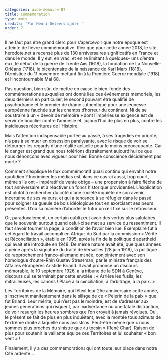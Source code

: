 ```yaml
---
categories: aide-memoire-87
title: Commémoration
type: mots
credits: 'Par Henri Deleersnijder '
order: 7
---
```

Il ne faut pas être grand clerc pour s’apercevoir que notre époque est atteinte de fièvre commémorative. Rien que pour cette année 2018, le site herodote.net a recensé plus de 130 anniversaires significatifs en France et dans  le monde. Il y eut, en vrac, et en se limitant à quelques- uns d’entre eux, le début de la guerre de Trente Ans (1618),  la  fondation  de La Nouvelle-Orléans   (1718), le bicentenaire de la naissance de Karl Marx (1818), l’Armistice du 11 novembre mettant fin à la Première Guerre mondiale (1918) et l’incontournable Mai 68.

Pas question, bien sûr, de mettre  en  cause  le  bien-fondé des commémorations auxquelles ont donné lieu ces événements mémoriels, les deux derniers en particulier, le second pouvant être qualifié de psychodrame et le premier de drame authentique pour une jeunesse européenne fauchée sur les champs d’horreur du continent.   Ni de se soustraire à un « devoir de mémoire » dont l’impérieuse exigence est de servir de bouclier contre l’amnésie et, aujourd’hui de plus en plus, contre les insidieuses réécritures de l’Histoire.

Mais l’attention indispensable portée au passé, à ses tragédies en priorité, n’a pas à se muer en obsession paralysante, avec le risque de voir se détourner les regards d’une réalité actuelle pour le moins préoccupante. Car le danger est grand que nous tolérions distraitement aujourd’hui ce que nous dénonçons avec vigueur pour hier. Bonne conscience décidément pas morte ?

Comment s’explique le flux commémoratif quasi continu qui envahit notre quotidien ? Incriminer les médias est, dans ce cas-ci aussi, trop court, même s’ils ont – impératif de vente oblige – une propension à faire flèche de tout anniversaire et à réactiver un fonds historique providentiel. L’explication est plutôt à rechercher du côté d’une société inquiète de son avenir, incertaine de  ses valeurs, et qui a tendance à se réfugier dans le passé pour soigner sa gueule de bois idéologique tout en exorcisant ses peurs présentes. D’où sa manière d’aborder le futur un œil fixé sur le rétroviseur.

Or, paradoxalement, un certain oubli peut avoir  des vertus plus salutaires que le souvenir, surtout quand celui-ci se met au service du ressentiment. Il faut savoir tourner la page, à condition de l’avoir bien lue. Exemplaire fut à cet égard le travail accompli en Afrique du  Sud par la commission « Vérité et Réconciliation », établie en 1995, après la fin de la politique d’apartheid qui avait été introduite en 1948. De même nature avait été, quelques années à peine après la signature du traité de Versailles (28 juin 1919), la politique de rapprochement franco-allemand menée, conjointement avec son homologue d’outre-Rhin Gustav Streseman, par le ministre français des Affaires étrangères Aristide Briand. Il avait prononcé un discours mémorable, le 10 septembre 1926, à la tribune de la SDN à Genève, discours qui se terminait par cette envolée : « Arrière les fusils, les mitrailleuses, les canons ! Place à la conciliation, à l’arbitrage, à la paix. »

Les Territoires de la Mémoire, qui fêtent leur 25e anniversaire cette  année, s’inscrivent manifestement dans le sillage de ce « Pèlerin de la paix  » que fut Briand. Leur mérite, qui n’est pas le moindre, est de s’adresser aux jeunes générations qui risquent, par inadvertance ou une fatale distraction, de voir resurgir les heures sombres que l’on croyait à jamais révolues. Oui, le présent se fait de plus en plus inquiétant, avec la montée tous azimuts de l’extrême droite à laquelle nous assistons. Peut-être même que « nous sommes plus proches du sinistre que du tocsin » (René Char). Raison de plus pour soutenir la vaillante équipe des Territoires et lui souhaiter « bon vent » !

Finalement, il y a des commémorations qui  ont  toute  leur place dans notre Cité ardente...
